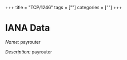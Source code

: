 +++
title = "TCP/1246"
tags = [""]
categories = [""]
+++

# IANA Data

_Name:_ payrouter

_Description:_ payrouter

